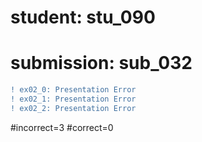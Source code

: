 # student: stu_090
# submission: sub_032

```diff
! ex02_0: Presentation Error
! ex02_1: Presentation Error
! ex02_2: Presentation Error
```
#incorrect=3
#correct=0
